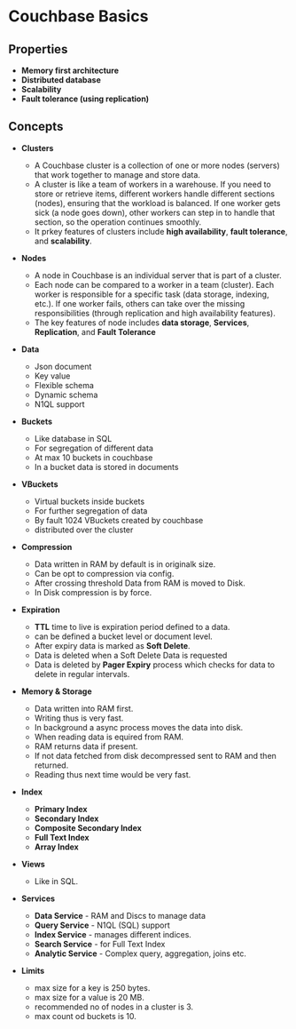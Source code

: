 # Couchbase Basics

## Properties

- **Memory first architecture**
- **Distributed database**
- **Scalability**
- **Fault tolerance (using replication)**


## Concepts
- **Clusters**
    - A Couchbase cluster is a collection of one or more nodes (servers) that work together to manage and store data.
    - A cluster is like a team of workers in a warehouse. If you need to store or retrieve items, different workers handle different sections (nodes), ensuring that the workload is balanced. If one worker gets sick (a node goes down), other workers can step in to handle that section, so the operation continues smoothly.
    - It prkey features of clusters include **high availability**, **fault tolerance**, and **scalability**.

- **Nodes**
    - A node in Couchbase is an individual server that is part of a cluster.
    - Each node can be compared to a worker in a team (cluster). Each worker is responsible for a specific task (data storage, indexing, etc.). If one worker fails, others can take over the missing responsibilities (through replication and high availability features).
    - The key features of node includes **data storage**, **Services**, **Replication**, and **Fault Tolerance**

- **Data**
    - Json document
    - Key value
    - Flexible schema
    - Dynamic schema
    - N1QL support

- **Buckets**
    - Like database in SQL
    - For segregation of different data
    - At max 10 buckets in couchbase
    - In a bucket data is stored in documents

- **VBuckets**
    - Virtual buckets inside buckets
    - For further segregation of data
    - By fault 1024 VBuckets created by couchbase 
    - distributed over the cluster

- **Compression**
    - Data written in RAM by default is in originalk size.
    - Can be opt to compression via config.
    - After crossing threshold Data from RAM is moved to Disk.
    - In Disk compression is by force.

- **Expiration**
    - **TTL** time to live is expiration period defined to a data.
    - can be defined a bucket level or document level.
    - After expiry data is marked as **Soft Delete**.
    - Data is deleted when a Soft Delete Data is requested
    - Data is deleted by **Pager Expiry** process which checks for data to delete in regular intervals.

- **Memory & Storage**
    - Data written into RAM first.
    - Writing thus is very fast.
    - In background a async process moves the data into disk.
    - When reading data is equired from RAM.
    - RAM returns data if present.
    - If not data fetched from disk decompressed sent to RAM and then returned.
    - Reading thus next time would be very fast.

- **Index**
    - **Primary Index**
    - **Secondary Index**
    - **Composite Secondary Index**
    - **Full Text Index**
    - **Array Index**

- **Views** 
    - Like in SQL.

- **Services**
    - **Data Service** - RAM and Discs to manage data
    - **Query Service** - N1QL (SQL) support
    - **Index Service** - manages different indices.
    - **Search Service** - for Full Text Index
    - **Analytic Service** - Complex query, aggregation, joins etc. 

- **Limits**
    - max size for a key is 250 bytes.
    - max size for a value is 20 MB.
    - recommended no of nodes in a cluster is 3.
    - max count od buckets is 10.



